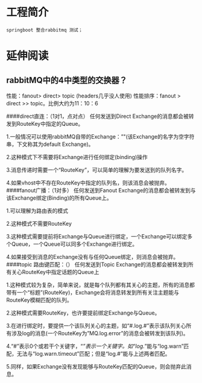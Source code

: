# 工程简介
    springboot 整合rabbitmq 测试；


# 延伸阅读

## rabbitMQ中的4中类型的交换器？
 性能：fanout> direct> topic (headers几乎没人使用)
 性能排序：fanout > direct >> topic。比例大约为11：10：6
 
 ####direct直连：（1对1，点对点）
 任何发送到Direct Exchange的消息都会被转发到RouteKey中指定的Queue。
 
 1.一般情况可以使用rabbitMQ自带的Exchange：”"(该Exchange的名字为空字符串，下文称其为default Exchange)。
 
 2.这种模式下不需要将Exchange进行任何绑定(binding)操作
 
 3.消息传递时需要一个“RouteKey”，可以简单的理解为要发送到的队列名字。
 
 4.如果vhost中不存在RouteKey中指定的队列名，则该消息会被抛弃。
 ####fanout广播：（1对多）
 任何发送到Fanout Exchange的消息都会被转发到与该Exchange绑定(Binding)的所有Queue上。
 
 1.可以理解为路由表的模式
 
 2.这种模式不需要RouteKey
 
 3.这种模式需要提前将Exchange与Queue进行绑定，一个Exchange可以绑定多个Queue，一个Queue可以同多个Exchange进行绑定。
 
 4.如果接受到消息的Exchange没有与任何Queue绑定，则消息会被抛弃。
 ####topic 路由键匹配：（）
 任何发送到Topic Exchange的消息都会被转发到所有关心RouteKey中指定话题的Queue上
 
 1.这种模式较为复杂，简单来说，就是每个队列都有其关心的主题，所有的消息都带有一个“标题”(RouteKey)，Exchange会将消息转发到所有关注主题能与
 RouteKey模糊匹配的队列。
 
 2.这种模式需要RouteKey，也许要提前绑定Exchange与Queue。
 
 3.在进行绑定时，要提供一个该队列关心的主题，如“#.log.#”表示该队列关心所有涉及log的消息(一个RouteKey为”MQ.log.error”的消息会被转发到该队列)。
 
 4.“#”表示0个或若干个关键字，“*”表示一个关键字。如“log.*”能与“log.warn”匹配，无法与“log.warn.timeout”匹配；但是“log.#”能与上述两者匹配。
 
 5.同样，如果Exchange没有发现能够与RouteKey匹配的Queue，则会抛弃此消息。
 
 
